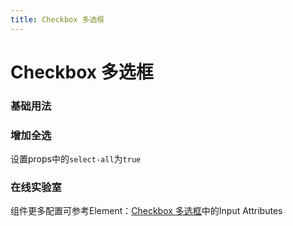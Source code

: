 ```yaml
---
title: Checkbox 多选框
---
```

# Checkbox 多选框


### 基础用法

<ClientOnly>
<field-checkbox-demo blockName="checkboxField1" onlineDemo="https://codepen.io/w3cmark/pen/bGbjmGo"/>
</ClientOnly>

### 增加全选

设置props中的`select-all`为`true`

<field-checkbox-demo blockName="checkboxField2" onlineDemo="https://codepen.io/wuzebin/pen/zYYvyEO"/>
</ClientOnly>

### 在线实验室
<ClientOnly>
<ams-config name="checkbox" type="field"/>
</ClientOnly>

组件更多配置可参考Element：[Checkbox 多选框](http://element-cn.eleme.io/#/zh-CN/component/checkbox)中的Input Attributes
